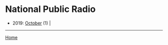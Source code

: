 # National Public Radio

  * 2019: 
      [October](./national-public-radio-2019-10.md) (1) | 

----

[Home](../)
